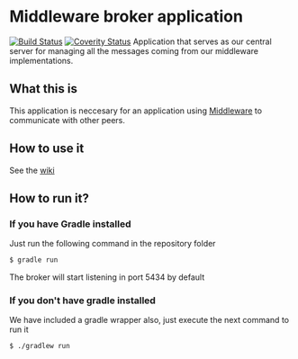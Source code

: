 # Middleware broker application
[![Build Status](https://travis-ci.org/POPBL-6/broker.svg?branch=master)](https://travis-ci.org/POPBL-6/broker)
[![Coverity Status](https://scan.coverity.com/projects/8889/badge.svg)](https://scan.coverity.com/projects/popbl-6-broker)
Application that serves as our central server for managing all the messages coming from our middleware implementations.

## What this is
This application is neccesary for an application using <a href=https://github.com/POPBL-6/middleware>Middleware</a>
to communicate with other peers.

## How to use it
See the <a href=https://github.com/POPBL-6/broker/wiki/2-.-How-to-use-the-broker>wiki</a>

## How to run it?
### If you have Gradle installed
Just run the following command in the repository folder
```sh
$ gradle run
```
The broker will start listening in port 5434 by default

### If you don't have gradle installed
We have included a gradle wrapper also, just execute the next command to run it
```sh
$ ./gradlew run
```
 
